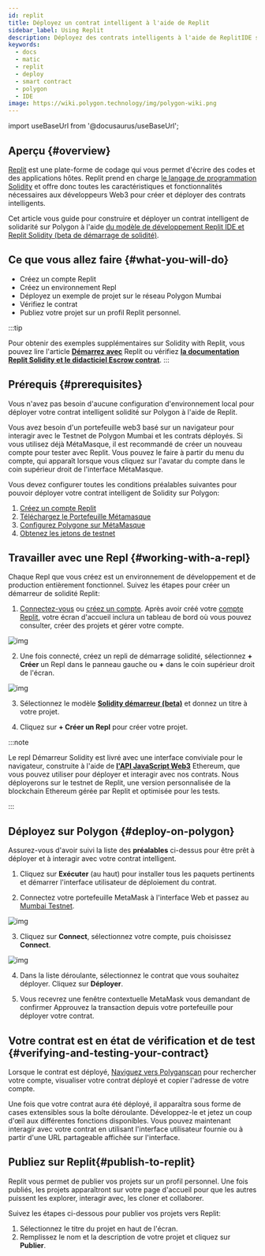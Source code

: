 ```yaml
---
id: replit
title: Déployez un contrat intelligent à l'aide de Replit
sidebar_label: Using Replit
description: Déployez des contrats intelligents à l'aide de ReplitIDE sur Polygon
keywords:
  - docs
  - matic
  - replit
  - deploy
  - smart contract
  - polygon
  - IDE
image: https://wiki.polygon.technology/img/polygon-wiki.png
---
```


import useBaseUrl from '@docusaurus/useBaseUrl';

## Aperçu {#overview}

[Replit](https://docs.replit.com/tutorials/01-introduction-to-the-repl-it-ide) est une plate-forme de codage qui vous permet d'écrire des codes et des applications hôtes. Replit prend en charge [le langage de programmation Solidity](https://replit.com/@replit/Solidity-starter-beta?v=1) et offre donc toutes les caractéristiques et fonctionnalités nécessaires aux développeurs Web3 pour créer et déployer des contrats intelligents.

Cet article vous guide pour construire et déployer un contrat intelligent de solidarité sur Polygon à l'aide [du modèle de développement Replit IDE et Replit Solidity (beta de démarrage de solidité)](https://replit.com/@replit/Solidity-starter-beta?v=1)[](https://replit.com/signup).

## Ce que vous allez faire {#what-you-will-do}

- Créez un compte Replit
- Créez un environnement Repl
- Déployez un exemple de projet sur le réseau Polygon Mumbai
- Vérifiez le contrat
- Publiez votre projet sur un profil Replit personnel.

:::tip

Pour obtenir des exemples supplémentaires sur Solidity with Replit, vous pouvez lire l'article <ins>**[Démarrez avec](https://blog.replit.com/solidity)**</ins> Replit ou vérifiez <ins>**[la documentation Replit Solidity et le didacticiel Escrow contrat](https://docs.replit.com/tutorials/33-escrow-contract-with-solidity)**</ins>.
:::

## Prérequis {#prerequisites}

Vous n'avez pas besoin d'aucune configuration d'environnement local pour déployer votre contrat intelligent solidité sur Polygon à l'aide de Replit.

Vous avez besoin d'un portefeuille web3 basé sur un navigateur pour interagir avec le Testnet de Polygon Mumbai et les contrats déployés. Si vous utilisez déjà MétaMasque, il est recommandé de créer un nouveau compte pour tester avec Replit. Vous pouvez le faire à partir du menu du compte, qui apparaît lorsque vous cliquez sur l'avatar du compte dans le coin supérieur droit de l'interface MétaMasque.

Vous devez configurer toutes les conditions préalables suivantes pour pouvoir déployer votre contrat intelligent de Solidity sur Polygon:

1. [Créez un compte Replit](https://replit.com/signup)
2. [Téléchargez le Portefeuille Métamasque](/docs/develop/metamask/hello)
3. [Configurez Polygone sur MétaMasque](/docs/develop/metamask/config-polygon-on-metamask)
4. [Obtenez les jetons de testnet](https://faucet.polygon.technology)

## Travailler avec une Repl {#working-with-a-repl}

Chaque Repl que vous créez est un environnement de développement et de production entièrement fonctionnel. Suivez les étapes pour créer un démarreur de solidité Replit:

1. [Connectez-vous](https://replit.com/login) ou [créez un compte](https://replit.com/signup). Après avoir créé votre [compte Replit](https://docs.replit.com/tutorials/01-introduction-to-the-repl-it-ide), votre écran d'accueil inclura un tableau de bord où vous pouvez consulter, créer des projets et gérer votre compte.

![img](/img/replit/dashboard.png)

2. Une fois connecté, créez un repli de démarrage solidité, sélectionnez **+ Créer** un Repl dans le panneau gauche ou **+** dans le coin supérieur droit de l'écran.

![img](/img/replit/solidity.png)

3. Sélectionnez le modèle [**Solidity démarreur (beta)**](https://replit.com/@replit/Solidity-starter-beta?v=1) et donnez un titre à votre projet.

4. Cliquez sur **+ Créer un Repl** pour créer votre projet.

:::note

Le repl Démarreur Solidity est livré avec une interface conviviale pour le navigateur, construite à l'aide de <ins>**[l'API JavaScript Web3](https://web3js.readthedocs.io/en/v1.5.2/)**</ins> Ethereum, que vous pouvez utiliser pour déployer et interagir avec nos contrats. Nous déployerons sur le testnet de Replit, une version personnalisée de la blockchain Ethereum gérée par Replit et optimisée pour les tests.

:::

## Déployez sur Polygon {#deploy-on-polygon}

Assurez-vous d'avoir suivi la liste des **préalables** ci-dessus pour être prêt à déployer et à interagir avec votre contrat intelligent.

1. Cliquez sur **Exécuter** (au haut) pour installer tous les paquets pertinents et démarrer l'interface utilisateur de déploiement du contrat.

2. Connectez votre portefeuille MetaMask à l'interface Web et passez au [Mumbai Testnet](docs/develop/metamask/config-polygon-on-metamask).

![img](/img/replit/connect.png)

3. Cliquez sur **Connect**, sélectionnez votre compte, puis choisissez **Connect**.

![img](/img/replit/deploy-list.png)

4. Dans la liste déroulante, sélectionnez le contrat que vous souhaitez déployer. Cliquez sur **Déployer**.

5. Vous recevrez une fenêtre contextuelle MetaMask vous demandant de confirmer Approuvez la transaction depuis votre portefeuille pour déployer votre contrat.

## Votre contrat est en état de vérification et de test {#verifying-and-testing-your-contract}

Lorsque le contrat est déployé, [Naviguez vers Polyganscan](https://mumbai.polygonscan.com/) pour rechercher votre compte, visualiser votre contrat déployé et copier l'adresse de votre compte.

Une fois que votre contrat aura été déployé, il apparaîtra sous forme de cases extensibles sous la boîte déroulante. Développez-le et jetez un coup d'œil aux différentes fonctions disponibles. Vous pouvez maintenant interagir avec votre contrat en utilisant l'interface utilisateur fournie ou à partir d'une URL partageable affichée sur l'interface.

## Publiez sur Replit​ {#publish-to-replit}

Replit vous permet de publier vos projets sur un profil personnel. Une fois publiés, les projets apparaîtront sur votre page d'accueil pour que les autres puissent les explorer, interagir avec, les cloner et collaborer.

Suivez les étapes ci-dessous pour publier vos projets vers Replit:

1. Sélectionnez le titre du projet en haut de l'écran.
2. Remplissez le nom et la description de votre projet et cliquez sur **Publier**.
